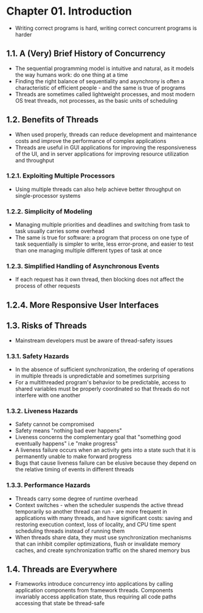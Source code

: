 # Chapter 01. Introduction
* Writing correct programs is hard, writing correct concurrent programs is harder

## 1.1. A (Very) Brief History of Concurrency
* The sequential programming model is intuitive and natural, as it models the way humans work: do one thing at a time
* Finding the right balance of sequentiality and asynchrony is often a characteristic of efficient people - and the same is true of programs
* Threads are sometimes called lightweight processes, and most modern OS treat threads, not processes, as the basic units of scheduling

## 1.2. Benefits of Threads
* When used properly, threads can reduce development and maintenance costs and improve the performance of complex applications
* Threads are useful in GUI applications for improving the responsiveness of the UI, and in server applications for improving resource utilization and throughput

### 1.2.1. Exploiting Multiple Processors
* Using multiple threads can also help achieve better throughput on single-processor systems

### 1.2.2. Simplicity of Modeling
* Managing multiple priorities and deadlines and switching from task to task usually carries some overhead
* The same is true for software: a program that process on one type of task sequentially is simpler to write, less error-prone, and easier to test than one managing multiple different types of task at once

### 1.2.3. Simplified Handling of Asynchronous Events
* If each request has it own thread, then blocking does not affect the process of other requests

## 1.2.4. More Responsive User Interfaces

## 1.3. Risks of Threads
* Mainstream developers must be aware of thread-safety issues

### 1.3.1. Safety Hazards
* In the absence of sufficient synchronization, the ordering of operations in multiple threads is unpredictable and sometimes surprising
* For a multithreaded program's behavior to be predictable, access to shared variables must be properly coordinated so that threads do not interfere with one another

### 1.3.2. Liveness Hazards
* Safety cannot be compromised
* Safety means "nothing bad ever happens"
* Liveness concerns the complementary goal that "something good eventually happens" i.e "make progress"
* A liveness failure occurs when an activity gets into a state such that it is permanently unable to make forward progress
* Bugs that cause liveness failure can be elusive because they depend on the relative timing of events in different threads

### 1.3.3. Performance Hazards
* Threads carry some degree of runtime overhead
* Context switches - when the scheduler suspends the active thread temporarily so another thread can run - are more frequent in applications with many threads, and have significant costs: saving and restoring execution context, loss of locality, and CPU time spent scheduling threads instead of running them
* When threads share data, they must use synchronization mechanisms that can inhibit compiler optimizations, flush or invalidate memory caches, and create synchronization traffic on the shared memory bus

## 1.4. Threads are Everywhere
* Frameworks introduce concurrency into applications by calling application components from framework threads. Components invariably access application state, thus requiring all code paths accessing that state be thread-safe
